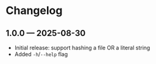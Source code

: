 # Changelog

## 1.0.0 — 2025-08-30
- Initial release: support hashing a file OR a literal string
- Added `-h`/`--help` flag
